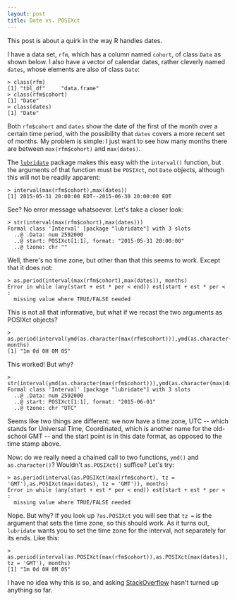 ```yaml
---
layout: post
title: Date vs. POSIXct
---
```


This post is about a quirk in the way R handles dates.

I have a data set, `rfm`, which has a column named `cohort`, of class `Date` as shown below. I also have a vector of calendar dates, rather cleverly named `dates`, whose elements are also of class `Date`:

```
> class(rfm)
[1] "tbl_df"     "data.frame"
> class(rfm$cohort)
[1] "Date"
> class(dates)
[1] "Date"
``` 

Both `rfm$cohort` and `dates` show the date of the first of the month over a certain time period, with the possibility that `dates` covers a more recent set of months. My problem is simple: I just want to see how many months there are between `max(rfm$cohort)` and `max(dates)`.

The [`lubridate`](https://cran.r-project.org/web/packages/lubridate/) package makes this easy with the `interval()` function, but the arguments of that function must be `POSIXct`, not `Date` objects, although this will not be readily apparent:

```
> interval(max(rfm$cohort),max(dates))
[1] 2015-05-31 20:00:00 EDT--2015-06-30 20:00:00 EDT
```  

See? No error message whatsoever. Let's take a closer look:

```
> str(interval(max(rfm$cohort),max(dates)))
Formal class 'Interval' [package "lubridate"] with 3 slots
  ..@ .Data: num 2592000
  ..@ start: POSIXct[1:1], format: "2015-05-31 20:00:00"
  ..@ tzone: chr ""
```

Well, there's no time zone, but other than that this seems to work. Except that it does not:

```
> as.period(interval(max(rfm$cohort),max(dates)), months)
Error in while (any(start + est * per < end)) est[start + est * per <  : 
  missing value where TRUE/FALSE needed
```

This is not all that informative, but what if we recast the two arguments as POSIXct objects?

```
> as.period(interval(ymd(as.character(max(rfm$cohort))),ymd(as.character(max(dates)))), months)
[1] "1m 0d 0H 0M 0S"
```

This worked! But why?

```
> str(interval(ymd(as.character(max(rfm$cohort))),ymd(as.character(max(dates)))))
Formal class 'Interval' [package "lubridate"] with 3 slots
  ..@ .Data: num 2592000
  ..@ start: POSIXct[1:1], format: "2015-06-01"
  ..@ tzone: chr "UTC"
```

Seems like two things are different: we now have a time zone, UTC -- which stands for Universal Time, Coordinated, which is another name for the old-school GMT -- and the start point is in this date format, as opposed to the time stamp above. 

Now: do we really need a chained call to two functions, `ymd()` and `as.character()`? Wouldn't `as.POSIXct()` suffice? Let's try:

```
> as.period(interval(as.POSIXct(max(rfm$cohort), tz = 'GMT'),as.POSIXct(max(dates), tz = 'GMT')), months)
Error in while (any(start + est * per < end)) est[start + est * per <  : 
  missing value where TRUE/FALSE needed
```

Nope. But why? If you look up `?as.POSIXct` you will see that `tz =` is the argument that sets the time zone, so this should work. As it turns out, `lubridate` wants you to set the time zone for the interval, not separately for its ends. Like this:

```
> as.period(interval(as.POSIXct(max(rfm$cohort)),as.POSIXct(max(dates)), tz = 'GMT'), months)
[1] "1m 0d 0H 0M 0S"
```

I have no idea why this is so, and asking [StackOverflow](http://stackoverflow.com/questions/31999176/setting-the-posixct-time-zone-in-lubridateinterval) hasn't turned up anything so far.
